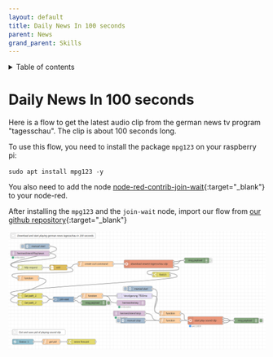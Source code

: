 ```yaml
---
layout: default
title: Daily News In 100 seconds
parent: News
grand_parent: Skills
---
```

<details close markdown="block">
  <summary>
    Table of contents
  </summary>
  {: .text-delta }
1. TOC
{:toc}
</details>

# Daily News In 100 seconds

Here is a flow to get the latest audio clip from the german news tv program "tagesschau". The clip is about
100 seconds long. 

To use this flow, you need to install the package `mpg123` on your raspberry pi:

`sudo apt install mpg123 -y`

You also need to add the node [node-red-contrib-join-wait](https://flows.nodered.org/node/node-red-contrib-join-wait){:target="_blank"} to your node-red.

After installing the `mpg123` and the `join-wait` node, 
import our flow from [our github repository](https://github.com/th-koeln-intia/ip-sprachassistent-team4/blob/master/flows/play_news_german_tagesschau_in_100_seconds.json){:target="_blank"}

![Example headlines flow](../../../assets/play_news_german_tagesschau_in_100_seconds.png)
